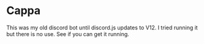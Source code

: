 # Cappa

This was my old discord bot until discord.js updates to V12. I tried running it but there is no use. See if you can get it running.
